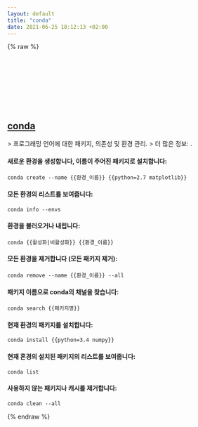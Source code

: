 ```yaml
---
layout: default
title: "conda"
date: 2021-06-25 18:12:13 +02:00
---
```

{% raw %}
<h2 id="conda">
  <a href="/ko/common/conda.html">conda</a> <a href="#conda"><svg class="icon">
    <use href="/assets/images/unicode_sprite.svg#link" />
  </svg></a>
</h2>
> 프로그래밍 언어에 대한 패키지, 의존성 및 환경 관리.
> 더 많은 정보: <https://github.com/conda/conda>.

#### 새로운 환경을 생성합니다, 이름이 주어진 패키지로 설치합니다:
```shell
conda create --name {{환경_이름}} {{python=2.7 matplotlib}}
```
#### 모든 환경의 리스트를 보여줍니다:
```shell
conda info --envs
```
#### 환경을 불러오거나 내립니다:
```shell
conda {{활성화|비활성화}} {{환경_이름}}
```
#### 모든 환경을 제거합니다 (모든 패키지 제거):
```shell
conda remove --name {{환경_이름}} --all
```
#### 패키지 이름으로 conda의 채널을 찾습니다:
```shell
conda search {{패키지명}}
```
#### 현재 환경의 패키지를 설치합니다:
```shell
conda install {{python=3.4 numpy}}
```
#### 현재 혼경의 설치된 패키지의 리스트를 보여줍니다:
```shell
conda list
```
#### 사용하지 않는 패키지나 캐시를 제거합니다:
```shell
conda clean --all
```
{% endraw %}
